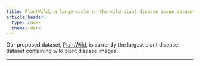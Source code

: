 ```yaml
---
title: PlantWild, a large-scale in-the-wild plant disease image dataset.
article_header:
  type: cover
  theme: dark
---
```


Our proposed dataset, [PlantWild](https://tqwei05.github.io/PlantWild/introduction), is currently the largest plant disease dataset containing wild plant disease images.



---

